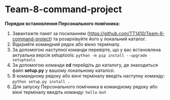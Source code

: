 # Team-8-command-project
 
**Порядок встановлення Персонального помічника:**

1) Завантажте пакет за посиланням (https://github.com/TT1410/Team-8-command-project) та розархівуйте його у локальний каталог.
2) Відкрийте командний рядок або вікно терміналу.
3) За допомогою наступної команди перевірте, що у вас встановлена актуальна версія setuptools: ```python -m pip install --upgrade setuptools```
4) За допомогою команди **cd** перейдіть до каталогу, де знаходиться файл **setup.py** у вашому локальному каталозі.
5) В командному рядоку або вікні терміналу введіть наступну команду: ```python setup.py install .```
6) Для запуску Персонального помічника в командному рядоку або вікні терміналу введіть команду: ```hello-bot```
